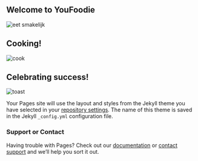 ## Welcome to YouFoodie

![eet smakelijk](https://www.dropbox.com/s/7mepqo78vffpec3/youfoodie_alpha.jpeg)
## Cooking!
![cook](https://scontent-amt2-1.xx.fbcdn.net/v/t1.0-9/3419_10151003843570927_1378240463_n.jpg?oh=0a2d93cd7baf183b8a476992307c749d&oe=59C1D733)
## Celebrating success!
![toast](https://scontent-amt2-1.xx.fbcdn.net/v/t1.0-9/15492197_10207898605730247_3371910342796902549_n.jpg?oh=479f230f7994326c07052ba620b2a472&oe=599D9EF4)


Your Pages site will use the layout and styles from the Jekyll theme you have selected in your [repository settings](https://github.com/tganzarolli/baboo/settings). The name of this theme is saved in the Jekyll `_config.yml` configuration file.

### Support or Contact

Having trouble with Pages? Check out our [documentation](https://help.github.com/categories/github-pages-basics/) or [contact support](https://github.com/contact) and we’ll help you sort it out.
